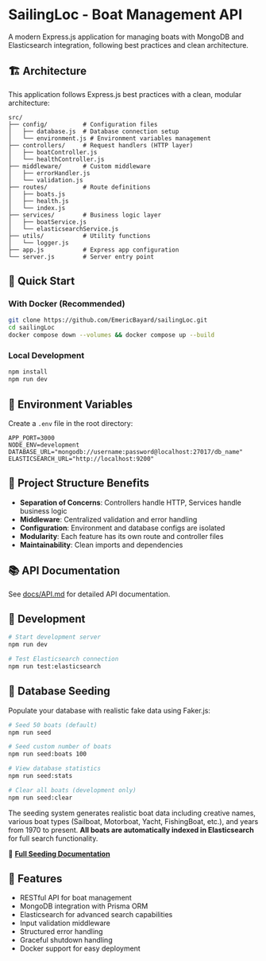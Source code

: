 # SailingLoc - Boat Management API

A modern Express.js application for managing boats with MongoDB and Elasticsearch integration, following best practices and clean architecture.

## 🏗️ Architecture

This application follows Express.js best practices with a clean, modular architecture:

```
src/
├── config/          # Configuration files
│   ├── database.js  # Database connection setup
│   └── environment.js # Environment variables management
├── controllers/     # Request handlers (HTTP layer)
│   ├── boatController.js
│   └── healthController.js
├── middleware/      # Custom middleware
│   ├── errorHandler.js
│   └── validation.js
├── routes/          # Route definitions
│   ├── boats.js
│   ├── health.js
│   └── index.js
├── services/        # Business logic layer
│   ├── boatService.js
│   └── elasticsearchService.js
├── utils/           # Utility functions
│   └── logger.js
├── app.js           # Express app configuration
└── server.js        # Server entry point
```

## 🚀 Quick Start

### With Docker (Recommended)
```bash
git clone https://github.com/EmericBayard/sailingLoc.git
cd sailingLoc
docker compose down --volumes && docker compose up --build
```

### Local Development
```bash
npm install
npm run dev
```

## 🔧 Environment Variables

Create a `.env` file in the root directory:

```env
APP_PORT=3000
NODE_ENV=development
DATABASE_URL="mongodb://username:password@localhost:27017/db_name"
ELASTICSEARCH_URL="http://localhost:9200"
```

## 📁 Project Structure Benefits

- **Separation of Concerns**: Controllers handle HTTP, Services handle business logic
- **Middleware**: Centralized validation and error handling
- **Configuration**: Environment and database configs are isolated
- **Modularity**: Each feature has its own route and controller files
- **Maintainability**: Clean imports and dependencies

## 📚 API Documentation

See [docs/API.md](docs/API.md) for detailed API documentation.

## 🧪 Development

```bash
# Start development server
npm run dev

# Test Elasticsearch connection
npm run test:elasticsearch
```

## 🌱 Database Seeding

Populate your database with realistic fake data using Faker.js:

```bash
# Seed 50 boats (default)
npm run seed

# Seed custom number of boats
npm run seed:boats 100

# View database statistics
npm run seed:stats

# Clear all boats (development only)
npm run seed:clear
```

The seeding system generates realistic boat data including creative names, various boat types (Sailboat, Motorboat, Yacht, FishingBoat, etc.), and years from 1970 to present. **All boats are automatically indexed in Elasticsearch** for full search functionality.

📖 **[Full Seeding Documentation](docs/database-seeding.md)**

## 🚢 Features

- RESTful API for boat management
- MongoDB integration with Prisma ORM
- Elasticsearch for advanced search capabilities
- Input validation middleware
- Structured error handling
- Graceful shutdown handling
- Docker support for easy deployment
